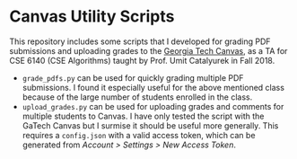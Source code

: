 # Canvas Utility Scripts
This repository includes some scripts that I developed for grading PDF submissions and uploading grades to the [Georgia Tech Canvas](https://gatech.instructure.com/), as a TA for CSE 6140 (CSE Algorithms) taught by Prof. Umit Catalyurek in Fall 2018.

* <code>grade_pdfs.py</code> can be used for quickly grading multiple PDF submissions. I found it especially useful for the above mentioned class because of the large number of students enrolled in the class.
* <code>upload_grades.py</code> can be used for uploading grades and comments for multiple students to Canvas. I have only tested the script with the GaTech Canvas but I surmise it should be useful more generally. This requires a <code>config.json</code> with a valid access token, which can be generated from _Account > Settings > New Access Token_.
